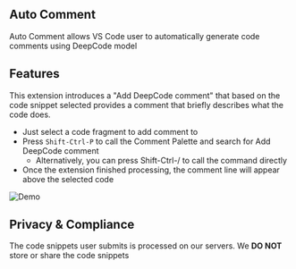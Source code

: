 ## Auto Сomment 

Auto Сomment allows VS Code user to automatically generate code comments using DeepCode model

## Features

This extension introduces a "Add DeepCode comment" that based on the code snippet selected
provides a comment that briefly describes what the code does.

- Just select a code fragment to add comment to
- Press ```Shift-Ctrl-P``` to call the Comment Palette and search for Add DeepCode comment
  - Alternatively, you can press Shift-Ctrl-/ to call the command directly
- Once the extension finished processing, the comment line will appear above the selected code

![Demo](/images/feature.png)

## Privacy & Compliance
The code snippets user submits is processed on our servers. 
We **DO NOT** store or share the code snippets
